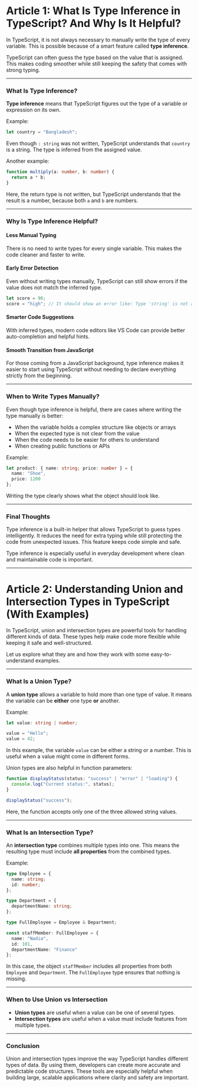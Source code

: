 
# Article 1: What Is Type Inference in TypeScript? And Why Is It Helpful?

In TypeScript, it is not always necessary to manually write the type of every variable. This is possible because of a smart feature called **type inference**.

TypeScript can often guess the type based on the value that is assigned. This makes coding smoother while still keeping the safety that comes with strong typing.

---

### What Is Type Inference?

**Type inference** means that TypeScript figures out the type of a variable or expression on its own.

Example:

```ts
let country = "Bangladesh";
```

Even though `: string` was not written, TypeScript understands that `country` is a string. The type is inferred from the assigned value.

Another example:

```ts
function multiply(a: number, b: number) {
  return a * b;
}
```

Here, the return type is not written, but TypeScript understands that the result is a number, because both `a` and `b` are numbers.

---

### Why Is Type Inference Helpful?

#### Less Manual Typing

There is no need to write types for every single variable. This makes the code cleaner and faster to write.

#### Early Error Detection

Even without writing types manually, TypeScript can still show errors if the value does not match the inferred type.

```ts
let score = 90;
score = "high"; // It should show an error like: Type 'string' is not assignable to type 'number'
```

#### Smarter Code Suggestions

With inferred types, modern code editors like VS Code can provide better auto-completion and helpful hints.

#### Smooth Transition from JavaScript

For those coming from a JavaScript background, type inference makes it easier to start using TypeScript without needing to declare everything strictly from the beginning.

---

### When to Write Types Manually?

Even though type inference is helpful, there are cases where writing the type manually is better:

* When the variable holds a complex structure like objects or arrays
* When the expected type is not clear from the value
* When the code needs to be easier for others to understand
* When creating public functions or APIs

Example:

```ts
let product: { name: string; price: number } = {
  name: "Shoe",
  price: 1200
};
```

Writing the type clearly shows what the object should look like.

---

### Final Thoughts

Type inference is a built-in helper that allows TypeScript to guess types intelligently. It reduces the need for extra typing while still protecting the code from unexpected issues. This feature keeps code simple and safe.

Type inference is especially useful in everyday development where clean and maintainable code is important.

---

# Article 2: Understanding Union and Intersection Types in TypeScript (With Examples)

In TypeScript, union and intersection types are powerful tools for handling different kinds of data. These types help make code more flexible while keeping it safe and well-structured.

Let us explore what they are and how they work with some easy-to-understand examples.

---

### What Is a Union Type?

A **union type** allows a variable to hold more than one type of value. It means the variable can be **either** one type **or** another.

Example:

```ts
let value: string | number;

value = "Hello";
value = 42;
```

In this example, the variable `value` can be either a string or a number. This is useful when a value might come in different forms.

Union types are also helpful in function parameters:

```ts
function displayStatus(status: "success" | "error" | "loading") {
  console.log("Current status:", status);
}

displayStatus("success");
```

Here, the function accepts only one of the three allowed string values.

---

### What Is an Intersection Type?

An **intersection type** combines multiple types into one. This means the resulting type must include **all properties** from the combined types.

Example:

```ts
type Employee = {
  name: string;
  id: number;
};

type Department = {
  departmentName: string;
};

type FullEmployee = Employee & Department;

const staffMember: FullEmployee = {
  name: "Nadia",
  id: 101,
  departmentName: "Finance"
};
```

In this case, the object `staffMember` includes all properties from both `Employee` and `Department`. The `FullEmployee` type ensures that nothing is missing.

---

### When to Use Union vs Intersection

* **Union types** are useful when a value can be one of several types.
* **Intersection types** are useful when a value must include features from multiple types.

---

### Conclusion

Union and intersection types improve the way TypeScript handles different types of data. By using them, developers can create more accurate and predictable code structures. These tools are especially helpful when building large, scalable applications where clarity and safety are important.
